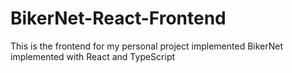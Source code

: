 # BikerNet-React-Frontend
This is the frontend for my personal project implemented BikerNet implemented with React and TypeScript
